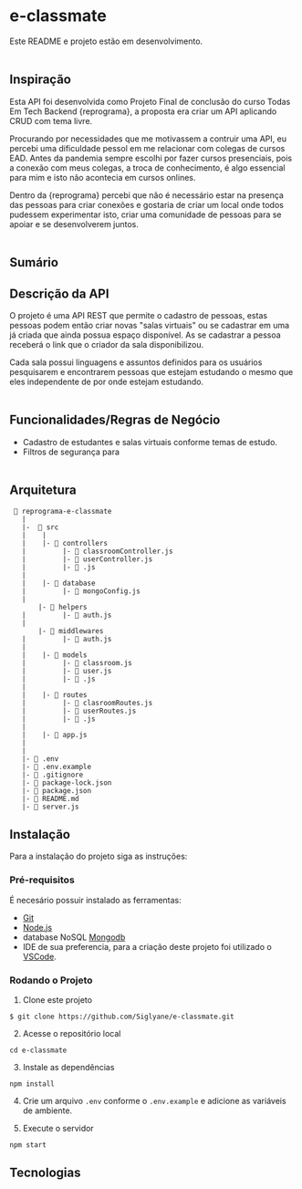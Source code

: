 # e-classmate

Este README e projeto estão em desenvolvimento. 
<br/><br/>

## Inspiração
Esta API foi desenvolvida como Projeto Final de conclusão do curso Todas Em Tech Backend {reprograma}, a proposta era criar um API aplicando CRUD com tema livre.

Procurando por necessidades que me motivassem a contruir uma API, eu percebi uma dificuldade pessol em me relacionar com colegas de cursos EAD. Antes da pandemia sempre escolhi por fazer cursos presenciais, pois a conexão com meus colegas, a troca de conhecimento, é algo essencial para mim e isto não acontecia em cursos onlines.

Dentro da {reprograma} percebi que não é necessário estar na presença das pessoas para criar conexões e gostaria de criar um local onde todos pudessem experimentar isto, criar uma comunidade de pessoas para se apoiar e se desenvolverem juntos. 
<br/><br/>

## Sumário


## Descrição da API
O projeto é uma API REST que permite o cadastro de pessoas, estas pessoas podem então criar novas "salas virtuais" ou se cadastrar em uma já criada que ainda possua espaço disponível. As se cadastrar a pessoa receberá o link que o criador da sala disponibilizou.

Cada sala possui linguagens e assuntos definidos para os usuários pesquisarem e encontrarem pessoas que estejam estudando o mesmo que eles independente de por onde estejam estudando. 
<br/><br/>


## Funcionalidades/Regras de Negócio
- Cadastro de estudantes e salas virtuais conforme temas de estudo.
- Filtros de segurança para 
<br/><br/>

## Arquitetura
```
 📁 reprograma-e-classmate
   |
   |-  📁 src
   |    |
   |    |- 📁 controllers
   |         |- 📑 classroomController.js
   |         |- 📑 userController.js
   |         |- 📑 .js 
   |
   |    |- 📁 database
   |         |- 📑 mongoConfig.js
   |
       |- 📁 helpers
   |         |- 📑 auth.js
   |
       |- 📁 middlewares
   |         |- 📑 auth.js
   |
   |    |- 📁 models
   |         |- 📑 classroom.js
   |         |- 📑 user.js
   |         |- 📑 .js
   |
   |    |- 📁 routes
   |         |- 📑 clasroomRoutes.js 
   |         |- 📑 userRoutes.js
   |         |- 📑 .js
   |
   |    |- 📑 app.js
   |
   |
   |- 📑 .env
   |- 📑 .env.example
   |- 📑 .gitignore
   |- 📑 package-lock.json
   |- 📑 package.json
   |- 📑 README.md
   |- 📑 server.js
   ```

   ## Instalação
Para a instalação do projeto siga as instruções:
### Pré-requisitos
É necesário possuir instalado as ferramentas:
- [Git](https://git-scm.com)
- [Node.js](https://nodejs.org/en/)
- database NoSQL [Mongodb](https://www.mongodb.com)
- IDE de sua preferencia, para a criação deste projeto foi utilizado o [VSCode](https://code.visualstudio.com).

### Rodando o Projeto
1. Clone este projeto

```$ git clone https://github.com/Siglyane/e-classmate.git```

2. Acesse o repositório local

``` cd e-classmate ```

3. Instale as dependências

```npm install```

4. Crie um arquivo ```.env``` conforme o ```.env.example``` e adicione as variáveis de ambiente. 

5. Execute o servidor

```npm start```

## Tecnologias


